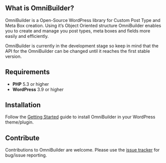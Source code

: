 ## What is OmniBuilder?

OmniBuilder is a Open-Source WordPress library for Custom Post Type and Meta Box creation. Using it’s Object Oriented structure OmniBuilder enables you to create and manage you post types, meta boxes and fields more easily and efficiently.

OmniBuilder is currently in the development stage so keep in mind that the API for the OmniBuilder can be changed until it reaches the first stable version.

## Requirements

* **PHP** 5.3 or higher
* **WordPress** 3.9 or higher

## Installation

Follow the [Getting Started](https://github.com/Slicejack/OmniBuilder/wiki/Getting-Started) guide to install OmniBuilder in your WordPress theme/plugin.

## Contribute

Contributions to OmniBuilder are welcome. Please use the [issue tracker](https://github.com/Slicejack/OmniBuilder/issues) for bug/issue reporting.